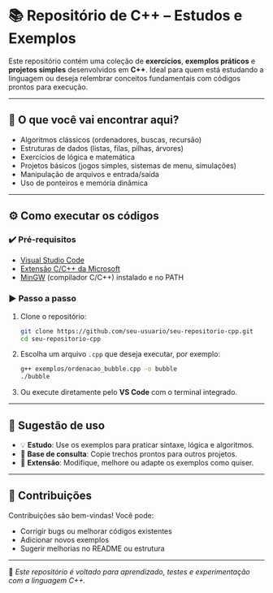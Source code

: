 
# 📚 Repositório de C++ – Estudos e Exemplos

Este repositório contém uma coleção de **exercícios**, **exemplos práticos** e **projetos simples** desenvolvidos em **C++**. Ideal para quem está estudando a linguagem ou deseja relembrar conceitos fundamentais com códigos prontos para execução.

---

## 🧠 O que você vai encontrar aqui?

- Algoritmos clássicos (ordenadores, buscas, recursão)
- Estruturas de dados (listas, filas, pilhas, árvores)
- Exercícios de lógica e matemática
- Projetos básicos (jogos simples, sistemas de menu, simulações)
- Manipulação de arquivos e entrada/saída
- Uso de ponteiros e memória dinâmica

---

## ⚙️ Como executar os códigos

### ✔️ Pré-requisitos

- [Visual Studio Code](https://code.visualstudio.com/)
- [Extensão C/C++ da Microsoft](https://marketplace.visualstudio.com/items?itemName=ms-vscode.cpptools)
- [MinGW](https://www.mingw-w64.org/) (compilador C/C++) instalado e no PATH

### ▶️ Passo a passo

1. Clone o repositório:

   ```bash
   git clone https://github.com/seu-usuario/seu-repositorio-cpp.git
   cd seu-repositorio-cpp
   ```

2. Escolha um arquivo `.cpp` que deseja executar, por exemplo:

   ```bash
   g++ exemplos/ordenacao_bubble.cpp -o bubble
   ./bubble
   ```

3. Ou execute diretamente pelo **VS Code** com o terminal integrado.

---

## 🧪 Sugestão de uso

- 💡 **Estudo**: Use os exemplos para praticar sintaxe, lógica e algoritmos.
- 🧰 **Base de consulta**: Copie trechos prontos para outros projetos.
- 🚀 **Extensão**: Modifique, melhore ou adapte os exemplos como quiser.

---

## 🤝 Contribuições

Contribuições são bem-vindas! Você pode:

- Corrigir bugs ou melhorar códigos existentes
- Adicionar novos exemplos
- Sugerir melhorias no README ou estrutura

---

📌 *Este repositório é voltado para aprendizado, testes e experimentação com a linguagem C++.*
